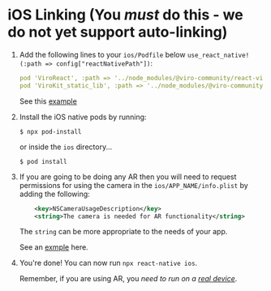 # iOS Linking (You **_must_** do this - we do not yet support auto-linking)

1. Add the following lines to your `ios/Podfile` below `use_react_native!(:path => config["reactNativePath"])`:

   ```yaml
   pod 'ViroReact', :path => '../node_modules/@viro-community/react-viro/ios/'
   pod 'ViroKit_static_lib', :path => '../node_modules/@viro-community/react-viro/ios/dist/ViroRenderer/static_lib'
   ```

   See this [example](https://github.com/ViroCommunity/starter-kit/blob/master/ios/Podfile)

2. Install the iOS native pods by running:

   ```console
   $ npx pod-install
   ```

   or inside the `ios` directory...

   ```console
   $ pod install
   ```

3. If you are going to be doing any AR then you will need to request permissions for using the camera in the `ios/APP_NAME/info.plist` by adding the following:

   ```xml
       <key>NSCameraUsageDescription</key>
       <string>The camera is needed for AR functionality</string>
   ```

   The `string` can be more appropriate to the needs of your app.

   See an [exmple](https://github.com/ViroCommunity/starter-kit/blob/master/ios/myviroapp/Info.plist#L40) here.

4. You're done! You can now run `npx react-native ios`.

   Remember, if you are using AR, you _need to run on a [real device](https://reactnative.dev/docs/running-on-device)_.
